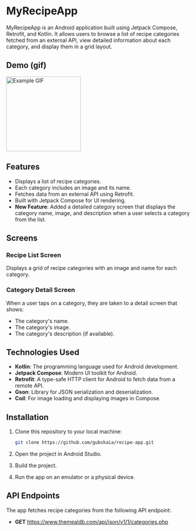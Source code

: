 # MyRecipeApp

MyRecipeApp is an Android application built using Jetpack Compose, Retrofit, and Kotlin. It allows users to browse a list of recipe categories fetched from an external API, view detailed information about each category, and display them in a grid layout.

## Demo (gif)
<img src="/app/src/main/res/demo-recipeapp.gif" alt="Example GIF" width="200" />

## Features

- Displays a list of recipe categories.
- Each category includes an image and its name.
- Fetches data from an external API using Retrofit.
- Built with Jetpack Compose for UI rendering.
- **New Feature**: Added a detailed category screen that displays the category name, image, and description when a user selects a category from the list.

## Screens

### Recipe List Screen
Displays a grid of recipe categories with an image and name for each category.

### Category Detail Screen
When a user taps on a category, they are taken to a detail screen that shows:
- The category's name.
- The category's image.
- The category's description (if available).

## Technologies Used

- **Kotlin**: The programming language used for Android development.
- **Jetpack Compose**: Modern UI toolkit for Android.
- **Retrofit**: A type-safe HTTP client for Android to fetch data from a remote API.
- **Gson**: Library for JSON serialization and deserialization.
- **Coil**: For image loading and displaying images in Compose.

## Installation

1. Clone this repository to your local machine:

   ```bash
   git clone https://github.com/gubskaia/recipe-app.git
2. Open the project in Android Studio.
3. Build the project.
4. Run the app on an emulator or a physical device.

## API Endpoints

The app fetches recipe categories from the following API endpoint:
- **GET** https://www.themealdb.com/api/json/v1/1/categories.php
